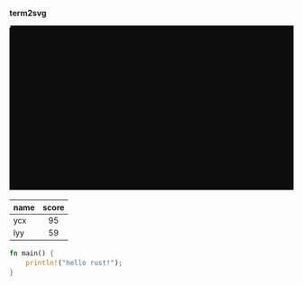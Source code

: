 **term2svg**

![term2svg](/t2s.svg)

|name|score|
|:---|:---:|
|ycx|95|
|lyy|59|


```rust
fn main() {
	println!("hello rust!");
}
```

